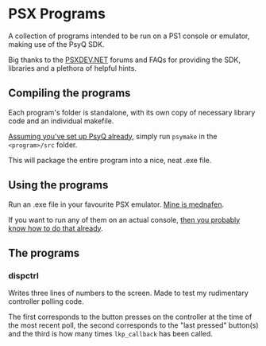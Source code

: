 # PSX Programs
A collection of programs intended to be run on a PS1 console or emulator, making use of the PsyQ SDK.

Big thanks to the [PSXDEV.NET](http://psxdev.net/) forums and FAQs for providing the SDK, libraries and a plethora of helpful hints.

## Compiling the programs
Each program's folder is standalone, with its own copy of necessary library code and an individual makefile.

[Assuming you've set up PsyQ already](http://www.psxdev.net/help/psyq_install.html), simply run `psymake` in the `<program>/src` folder.

This will package the entire program into a nice, neat .exe file.

## Using the programs
Run an .exe file in your favourite PSX emulator. [Mine is mednafen](https://mednafen.github.io/).

If you want to run any of them on an actual console, [then you probably know how to do that already](http://www.psxdev.net/help/cdrom_mastering.html).

## The programs
### dispctrl
Writes three lines of numbers to the screen. Made to test my rudimentary controller polling code.

The first corresponds to the button presses on the controller at the time of the most recent poll, the second corresponds to the "last pressed" button(s) and the third is how many times `lkp_callback` has been called.
